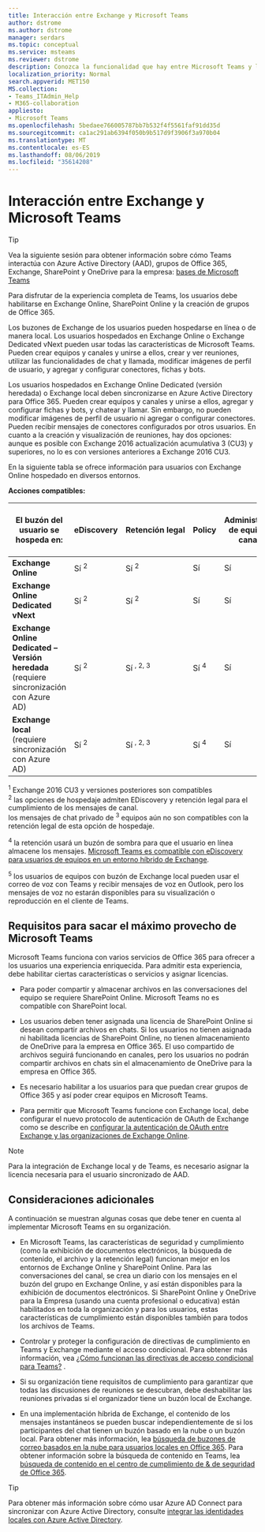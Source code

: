 ```yaml
---
title: Interacción entre Exchange y Microsoft Teams
author: dstrome
ms.author: dstrome
manager: serdars
ms.topic: conceptual
ms.service: msteams
ms.reviewer: dstrome
description: Conozca la funcionalidad que hay entre Microsoft Teams y las distintas configuraciones de Exchange, como crear equipos y unirse a ellos, crear canales y mucho más.
localization_priority: Normal
search.appverid: MET150
MS.collection:
- Teams_ITAdmin_Help
- M365-collaboration
appliesto:
- Microsoft Teams
ms.openlocfilehash: 5bedaee766005787bb7b532f4f5561faf91dd35d
ms.sourcegitcommit: ca1ac291ab6394f050b9b517d9f3906f3a970b04
ms.translationtype: MT
ms.contentlocale: es-ES
ms.lasthandoff: 08/06/2019
ms.locfileid: "35614208"
---
```

# <a name="how-exchange-and-microsoft-teams-interact"></a>Interacción entre Exchange y Microsoft Teams

> [!Tip]
> Vea la siguiente sesión para obtener información sobre cómo Teams interactúa con Azure Active Directory (AAD), grupos de Office 365, Exchange, SharePoint y OneDrive para la empresa: [bases de Microsoft Teams](https://aka.ms/teams-foundations)

Para disfrutar de la experiencia completa de Teams, los usuarios debe habilitarse en Exchange Online, SharePoint Online y la creación de grupos de Office 365.

Los buzones de Exchange de los usuarios pueden hospedarse en línea o de manera local. Los usuarios hospedados en Exchange Online o Exchange Dedicated vNext pueden usar todas las características de Microsoft Teams. Pueden crear equipos y canales y unirse a ellos, crear y ver reuniones, utilizar las funcionalidades de chat y llamada, modificar imágenes de perfil de usuario, y agregar y configurar conectores, fichas y bots.

Los usuarios hospedados en Exchange Online Dedicated (versión heredada) o Exchange local deben sincronizarse en Azure Active Directory para Office 365. Pueden crear equipos y canales y unirse a ellos, agregar y configurar fichas y bots, y chatear y llamar. Sin embargo, no pueden modificar imágenes de perfil de usuario ni agregar o configurar conectores. Pueden recibir mensajes de conectores configurados por otros usuarios. En cuanto a la creación y visualización de reuniones, hay dos opciones: aunque es posible con Exchange 2016 actualización acumulativa 3 (CU3) y superiores, no lo es con versiones anteriores a Exchange 2016 CU3.

En la siguiente tabla se ofrece información para usuarios con Exchange Online hospedado en diversos entornos.

**Acciones compatibles:**

| El buzón del usuario se hospeda en: | eDiscovery| Retención&nbsp;legal | Policy| Administración de equipos y canales |Crear y ver reuniones| Modificar la imagen de perfil de usuario | Historial de llamadas | Administrar contactos | Obtener acceso a contactos de Outlook | Correo de voz |Agregar y configurar conectores|Agregar y configurar fichas|Agregar y configurar bots| 
|---|---|---|---|---|---|---|---|---|---|---|---|---|---|
|**Exchange Online**|Sí <sup>2</sup>|Sí <sup>2</sup>|Sí |Sí|Sí|Sí|Sí|Sí|Sí|Sí|Sí|Sí |Sí|
|**Exchange Online Dedicated vNext**|Sí <sup>2</sup>|Sí <sup>2</sup>|Sí |Sí |Sí|Sí|Sí |Sí|Sí|Sí|Sí |Sí |Sí|
|**Exchange Online Dedicated – Versión heredada** (requiere sincronización con Azure AD)|Sí <sup>2</sup>|Sí <sup>, 2, 3</sup>|Sí <sup>4|Sí|No|No|Sí|Sí|No|Sí <sup>5|Sí |Sí |Sí|
|**Exchange local** (requiere sincronización con Azure AD)|Sí <sup>2</sup>| Sí <sup>, 2, 3</sup> |Sí <sup>4|Sí|Sí (Exchange 2016 CU3 +)|Sí (Exchange 2016 CU3 +)|Sí |Sí|No|Sí <sup>5|Sí |Sí |Sí|

<sup>1</sup> Exchange 2016 CU3 y versiones posteriores son compatibles  
<sup>2</sup> las opciones de hospedaje admiten EDiscovery y retención legal para el cumplimiento de los mensajes de canal.  
los mensajes de chat privado de <sup>3</sup> equipos aún no son compatibles con la retención legal de esta opción de hospedaje.

<sup>4</sup> la retención usará un buzón de sombra para que el usuario en línea almacene los mensajes. [Microsoft Teams es compatible con eDiscovery para usuarios de equipos en un entorno híbrido de Exchange](https://techcommunity.microsoft.com/t5/Microsoft-Teams-Blog/Microsoft-Teams-supports-eDiscovery-for-Teams-users-in-a/ba-p/200009).

<sup>5</sup> los usuarios de equipos con buzón de Exchange local pueden usar el correo de voz con Teams y recibir mensajes de voz en Outlook, pero los mensajes de voz no estarán disponibles para su visualización o reproducción en el cliente de Teams.

## <a name="requirements-to-get-the-most-out-of-microsoft-teams"></a>Requisitos para sacar el máximo provecho de Microsoft Teams

Microsoft Teams funciona con varios servicios de Office 365 para ofrecer a los usuarios una experiencia enriquecida. Para admitir esta experiencia, debe habilitar ciertas características o servicios y asignar licencias.

- Para poder compartir y almacenar archivos en las conversaciones del equipo se requiere SharePoint Online. Microsoft Teams no es compatible con SharePoint local.

- Los usuarios deben tener asignada una licencia de SharePoint Online si desean compartir archivos en chats. Si los usuarios no tienen asignada ni habilitada licencias de SharePoint Online, no tienen almacenamiento de OneDrive para la empresa en Office 365. El uso compartido de archivos seguirá funcionando en canales, pero los usuarios no podrán compartir archivos en chats sin el almacenamiento de OneDrive para la empresa en Office 365.

- Es necesario habilitar a los usuarios para que puedan crear grupos de Office 365 y así poder crear equipos en Microsoft Teams.

- Para permitir que Microsoft Teams funcione con Exchange local, debe configurar el nuevo protocolo de autenticación de OAuth de Exchange como se describe en [configurar la autenticación de OAuth entre Exchange y las organizaciones de Exchange Online](https://docs.microsoft.com/exchange/configure-oauth-authentication-between-exchange-and-exchange-online-organizations-exchange-2013-help).

> [!NOTE]
>Para la integración de Exchange local y de Teams, es necesario asignar la licencia necesaria para el usuario sincronizado de AAD.

## <a name="additional-considerations"></a>Consideraciones adicionales

A continuación se muestran algunas cosas que debe tener en cuenta al implementar Microsoft Teams en su organización.

- En Microsoft Teams, las características de seguridad y cumplimiento (como la exhibición de documentos electrónicos, la búsqueda de contenido, el archivo y la retención legal) funcionan mejor en los entornos de Exchange Online y SharePoint Online. Para las conversaciones del canal, se crea un diario con los mensajes en el buzón del grupo en Exchange Online, y así están disponibles para la exhibición de documentos electrónicos. Si SharePoint Online y OneDrive para la Empresa (usando una cuenta profesional o educativa) están habilitados en toda la organización y para los usuarios, estas características de cumplimiento están disponibles también para todos los archivos de Teams.

- Controlar y proteger la configuración de directivas de cumplimiento en Teams y Exchange mediante el acceso condicional. Para obtener más información, vea [¿Cómo funcionan las directivas de acceso condicional para Teams?](security-compliance-overview.md#how-do-conditional-access-policies-work-for-teams) .

- Si su organización tiene requisitos de cumplimiento para garantizar que todas las discusiones de reuniones se descubran, debe deshabilitar las reuniones privadas si el organizador tiene un buzón local de Exchange.

- En una implementación híbrida de Exchange, el contenido de los mensajes instantáneos se pueden buscar independientemente de si los participantes del chat tienen un buzón basado en la nube o un buzón local. Para obtener más información, lea [búsqueda de buzones de correo basados en la nube para usuarios locales en Office 365](https://docs.microsoft.com/office365/securitycompliance/search-cloud-based-mailboxes-for-on-premises-users). Para obtener información sobre la búsqueda de contenido en Teams, lea [búsqueda de contenido en el centro de cumplimiento de & de seguridad de Office 365](https://docs.microsoft.com/Office365/SecurityCompliance/content-search#searching-microsoft-teams-and-office-365-groups).

> [!TIP]
> Para obtener más información sobre cómo usar Azure AD Connect para sincronizar con Azure Active Directory, consulte [integrar las identidades locales con Azure Active Directory](https://go.microsoft.com/fwlink/?linkid=854600).
